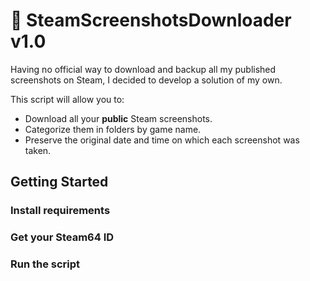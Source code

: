# 📸 SteamScreenshotsDownloader v1.0

Having no official way to download and backup all my published screenshots on Steam, I decided to develop a solution of my own.  

This script will allow you to:

- Download all your __public__ Steam screenshots.
- Categorize them in folders by game name.
- Preserve the original date and time on which each screenshot was taken.

## Getting Started

### Install requirements

### Get your Steam64 ID

### Run the script